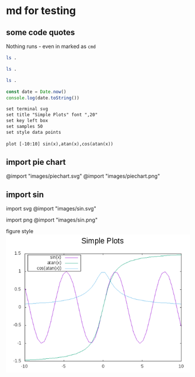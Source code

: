 # md for testing

## some code quotes

Nothing runs - even in marked as `cmd`

```bash
ls .
```

```bash {cmd}
ls .
```

```bash {cmd=true}
ls .
```

```javascript {cmd="node"}
const date = Date.now()
console.log(date.toString())
```

```gnuplot {cmd=true output="html"}
set terminal svg
set title "Simple Plots" font ",20"
set key left box
set samples 50
set style data points

plot [-10:10] sin(x),atan(x),cos(atan(x))

```
## import pie chart

@import "images/piechart.svg"
@import "images/piechart.png"

## import sin

import svg
@import "images/sin.svg"

import png
@import "images/sin.png"

figure style
![sin](./images/sin.png "sin")

